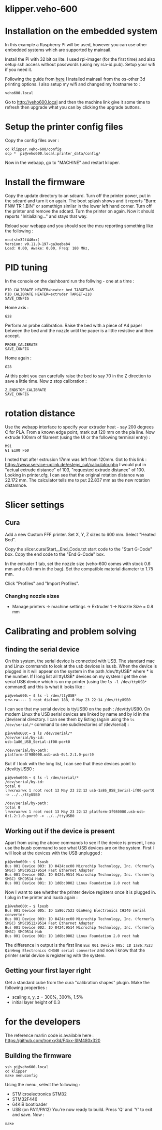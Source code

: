 # klipper.veho-600

# Installation on the embedded system
In this example a Raspberry Pi will be used, however you can use other embedded systems which are supported by mainsail.

Install the Pi with 32 bit os lite. I used rpi-imager (for the first time) and also setup ssh access without passwords (using my rsa-id.pub). Setup your wifi if you need it.

Following the guide from [here](https://docs-os.mainsail.xyz/getting-started/raspberry-pi-os-based)
I installed mainsail from the os-other 3d printing options. I also setup my wifi and changed my hostname to :
```
veho600.local
```

Go to http://veho600.local and then the machine link give it some time to refresh then upgrade what you can by clicking the upgrade buttons.

# Setup the printer config files

Copy the config files over :
```
cd klipper.veho-600/config
scp *  pi@veho600.local:printer_data/config/
```

Now in the webapp, go to "MACHINE" and restart klipper.

# Install the firmware

Copy the update directory to an sdcard. Turn off the printer power, put in the sdcard and turn it on again. The boot splash shows and it reports "Burn: FNW TR 1.BIN" or somethign similar in the lower left hand corner.
Turn off the printer and remove the sdcard. Turn the printer on again. Now it should reports "Initializing..." and stays that way.

Reload your webapp and you should see the mcu reporting something like the following :
```
mcu(stm32f446xx)
Version: v0.11.0-197-ga3eebab4
Load: 0.00, Awake: 0.00, Freq: 180 MHz,
```

# PID tuning

In the console on the dashboard run the follwing - one at a time :
```
PID_CALIBRATE HEATER=heater_bed TARGET=85
PID_CALIBRATE HEATER=extruder TARGET=210
SAVE_CONFIG
```

Home axis :
```
G28
```
Perform an probe calibration. Raise the bed with a piece of A4 paper between the bed and the nozzle until the paper is a little resistive and then accept.
```
PROBE_CALIBRATE
SAVE_CONFIG
```
Home again :
```
G28
```
At this point you can carefully raise the bed to say 70 in the Z direction to save a little time.
Now z stop calibration :
```
Z_ENDSTOP_CALIBRATE
SAVE_CONFIG
```
# rotation distance

Use the webapp interface to specify your extruder heat - say 200 degrees C for PLA.
From a known edge point, mark out 120 mm on the pla line. Now extrude 100mm of filament (using the UI or the following terminal entry) :
```
M91
G1 E100 F60
```
I noted that after extrusion 17mm was left from 120mm. Got to this link : https://www.service-uplink.de/esteps_cal/calculator.php
I would put in "actual extrude distance" of 103, "requested extrude distance" of 100. Looking in printer.cfg, I can see that the original rotation distance was 22.172 mm. The calculator tells me to put 22.837 mm as the new rotation distamnce.

# Slicer settings

## Cura

Add a new Custom FFF printer. Set X, Y, Z sizes to 600 mm. Select "Heated Bed".

Copy the slicer.cura/Start__End_Code.txt start code to the "Start G-Code" box. Copy the end code to the "End G-Code" box.

In the extruder 1 tab, set the nozzle size (veho-600 comes with stock 0.6 mm and a 0.8 mm in the bag). Set the compatible material diameter to 1.75 mm.

Click "Profiles" and "Import Profiles".

### Changing nozzle sizes

* Manage printers -> machine settings -> Extruder 1 -> Nozzle Size = 0.8 mm

# Calibrating and problem solving 
## finding the serial device

On this system, the serial device is connected with USB. The standard mac and Linux commands to look at the usb devices is lsusb. When the device is plugged in it will appear on the system in the path /dev/ttyUSB* where * is the number. If I long list all ttyUSB* devices on my system I get the one serial USB device which is on my printer (using the ```ls -l /dev/ttyUSB*``` command) and this is what it looks like :
```
pi@veho600:~ $ ls -l /dev/ttyUSB*
crw-rw---- 1 root dialout 188, 0 May 23 22:14 /dev/ttyUSB0
```
I can see that my serial device is ttyUSB0 on the path : /dev/ttyUSB0. On modern Linux the USB serial devices are linked by name and by id in the /dev/serial directory. I can see them by listing (again using the ```ls /dev/serial/*``` command to see subdirectories of /dev/serial) :
```
pi@veho600:~ $ ls /dev/serial/*
/dev/serial/by-id:
usb-1a86_USB_Serial-if00-port0

/dev/serial/by-path:
platform-3f980000.usb-usb-0:1.2:1.0-port0
```
But if I look with the long list, I can see that these devices point to /dev/ttyUSB0 :
```
pi@veho600:~ $ ls -l /dev/serial/*
/dev/serial/by-id:
total 0
lrwxrwxrwx 1 root root 13 May 23 22:12 usb-1a86_USB_Serial-if00-port0 -> ../../ttyUSB0

/dev/serial/by-path:
total 0
lrwxrwxrwx 1 root root 13 May 23 22:12 platform-3f980000.usb-usb-0:1.2:1.0-port0 -> ../../ttyUSB0
```
## Working out if the device is present
Apart from using the above commands to see if the device is present, I cna use the lsusb command to see what USB devices are on the system. First I will look at the devices with the USB unplugged :
```
pi@veho600:~ $ lsusb
Bus 001 Device 003: ID 0424:ec00 Microchip Technology, Inc. (formerly SMSC) SMSC9512/9514 Fast Ethernet Adapter
Bus 001 Device 002: ID 0424:9514 Microchip Technology, Inc. (formerly SMSC) SMC9514 Hub
Bus 001 Device 001: ID 1d6b:0002 Linux Foundation 2.0 root hub
```
Now I want to see whether the printer device registers once it is plugged in. I plug in the printer and lsusb again :
```
pi@veho600:~ $ lsusb
Bus 001 Device 005: ID 1a86:7523 QinHeng Electronics CH340 serial converter
Bus 001 Device 003: ID 0424:ec00 Microchip Technology, Inc. (formerly SMSC) SMSC9512/9514 Fast Ethernet Adapter
Bus 001 Device 002: ID 0424:9514 Microchip Technology, Inc. (formerly SMSC) SMC9514 Hub
Bus 001 Device 001: ID 1d6b:0002 Linux Foundation 2.0 root hub
```
The difference in output is the first line ```Bus 001 Device 005: ID 1a86:7523 QinHeng Electronics CH340 serial converter``` and now I know that the printer serial device is registering with the system.


## Getting your first layer right

Get a standard cube from the cura "calibration shapes" plugin. Make the following properties :
* scaling x, y, z = 300%, 300%, 1.5%
* initial layer height of 0.3

# for the developers
The reference marlin code is available here : https://github.com/tronxy3d/F4xx-SIM480x320

## Building the firmware
```
ssh pi@veho600.local
cd klipper
make menuconfig
```
Using the menu, select the following :
* STMicroelectronics STM32
* STM32F446
* 64KiB bootloader
* USB (on PA11/PA12)
You're now ready to build. Press 'Q' and 'Y' to exit and save. Now :
```
make
```
